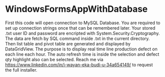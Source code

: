 # WindowsFormsAppWithDatabase
First this code will open connection to MySQL Database.
You are required to set up connection strings once that can be remembered later.
Your stored .txt user ID and password are encripted with System.Security.Cryptography.
The data are fetch by SQL command inside .txt in the current directory.
Then list table and pivot table are generated and displayed by DataGridView.
The purpose is to display real time line production defect on each line each hour.
The auto refresh time is inside the selection and defect qty highlight also can be selected.
Reach me via https://www.linkedin.com/in/i-wayan-eka-budi-u-34a654149/ to request the full installer.
